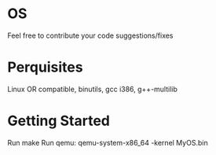 # OS
Feel free to contribute your code suggestions/fixes

# Perquisites 
Linux OR compatible, binutils, gcc i386, g++-multilib

# Getting Started
Run make
Run qemu: qemu-system-x86_64 -kernel MyOS.bin
